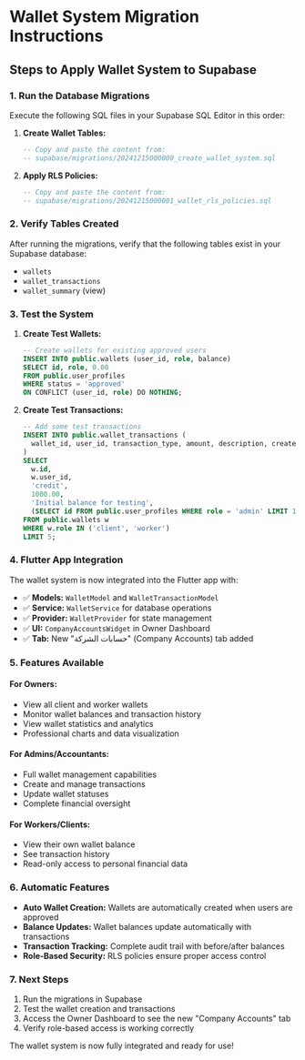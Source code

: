 # Wallet System Migration Instructions

## Steps to Apply Wallet System to Supabase

### 1. Run the Database Migrations

Execute the following SQL files in your Supabase SQL Editor in this order:

1. **Create Wallet Tables:**
   ```sql
   -- Copy and paste the content from:
   -- supabase/migrations/20241215000000_create_wallet_system.sql
   ```

2. **Apply RLS Policies:**
   ```sql
   -- Copy and paste the content from:
   -- supabase/migrations/20241215000001_wallet_rls_policies.sql
   ```

### 2. Verify Tables Created

After running the migrations, verify that the following tables exist in your Supabase database:

- `wallets`
- `wallet_transactions`
- `wallet_summary` (view)

### 3. Test the System

1. **Create Test Wallets:**
   ```sql
   -- Create wallets for existing approved users
   INSERT INTO public.wallets (user_id, role, balance)
   SELECT id, role, 0.00
   FROM public.user_profiles
   WHERE status = 'approved'
   ON CONFLICT (user_id, role) DO NOTHING;
   ```

2. **Create Test Transactions:**
   ```sql
   -- Add some test transactions
   INSERT INTO public.wallet_transactions (
     wallet_id, user_id, transaction_type, amount, description, created_by
   )
   SELECT 
     w.id, 
     w.user_id, 
     'credit', 
     1000.00, 
     'Initial balance for testing',
     (SELECT id FROM public.user_profiles WHERE role = 'admin' LIMIT 1)
   FROM public.wallets w
   WHERE w.role IN ('client', 'worker')
   LIMIT 5;
   ```

### 4. Flutter App Integration

The wallet system is now integrated into the Flutter app with:

- ✅ **Models:** `WalletModel` and `WalletTransactionModel`
- ✅ **Service:** `WalletService` for database operations
- ✅ **Provider:** `WalletProvider` for state management
- ✅ **UI:** `CompanyAccountsWidget` in Owner Dashboard
- ✅ **Tab:** New "حسابات الشركة" (Company Accounts) tab added

### 5. Features Available

#### For Owners:
- View all client and worker wallets
- Monitor wallet balances and transaction history
- View wallet statistics and analytics
- Professional charts and data visualization

#### For Admins/Accountants:
- Full wallet management capabilities
- Create and manage transactions
- Update wallet statuses
- Complete financial oversight

#### For Workers/Clients:
- View their own wallet balance
- See transaction history
- Read-only access to personal financial data

### 6. Automatic Features

- **Auto Wallet Creation:** Wallets are automatically created when users are approved
- **Balance Updates:** Wallet balances update automatically with transactions
- **Transaction Tracking:** Complete audit trail with before/after balances
- **Role-Based Security:** RLS policies ensure proper access control

### 7. Next Steps

1. Run the migrations in Supabase
2. Test the wallet creation and transactions
3. Access the Owner Dashboard to see the new "Company Accounts" tab
4. Verify role-based access is working correctly

The wallet system is now fully integrated and ready for use!
